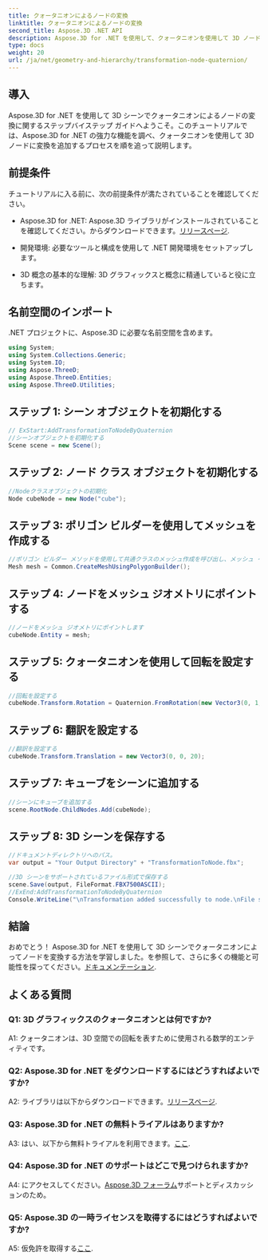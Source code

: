 ```yaml
---
title: クォータニオンによるノードの変換
linktitle: クォータニオンによるノードの変換
second_title: Aspose.3D .NET API
description: Aspose.3D for .NET を使用して、クォータニオンを使用して 3D ノードを変換する方法を学びます。初心者向けのステップバイステップガイド。
type: docs
weight: 20
url: /ja/net/geometry-and-hierarchy/transformation-node-quaternion/
---
```

## 導入

Aspose.3D for .NET を使用して 3D シーンでクォータニオンによるノードの変換に関するステップバイステップ ガイドへようこそ。このチュートリアルでは、Aspose.3D for .NET の強力な機能を調べ、クォータニオンを使用して 3D ノードに変換を追加するプロセスを順を追って説明します。

## 前提条件

チュートリアルに入る前に、次の前提条件が満たされていることを確認してください。

-  Aspose.3D for .NET: Aspose.3D ライブラリがインストールされていることを確認してください。からダウンロードできます。[リリースページ](https://releases.aspose.com/3d/net/).

- 開発環境: 必要なツールと構成を使用して .NET 開発環境をセットアップします。

- 3D 概念の基本的な理解: 3D グラフィックスと概念に精通していると役に立ちます。

## 名前空間のインポート

.NET プロジェクトに、Aspose.3D に必要な名前空間を含めます。

```csharp
using System;
using System.Collections.Generic;
using System.IO;
using Aspose.ThreeD;
using Aspose.ThreeD.Entities;
using Aspose.ThreeD.Utilities;
```

## ステップ 1: シーン オブジェクトを初期化する

```csharp
// ExStart:AddTransformationToNodeByQuaternion
//シーンオブジェクトを初期化する
Scene scene = new Scene();
```

## ステップ 2: ノード クラス オブジェクトを初期化する

```csharp
//Nodeクラスオブジェクトの初期化
Node cubeNode = new Node("cube");
```

## ステップ 3: ポリゴン ビルダーを使用してメッシュを作成する

```csharp
//ポリゴン ビルダー メソッドを使用して共通クラスのメッシュ作成を呼び出し、メッシュ インスタンスを設定します
Mesh mesh = Common.CreateMeshUsingPolygonBuilder();
```

## ステップ 4: ノードをメッシュ ジオメトリにポイントする

```csharp
//ノードをメッシュ ジオメトリにポイントします
cubeNode.Entity = mesh;
```

## ステップ 5: クォータニオンを使用して回転を設定する

```csharp
//回転を設定する
cubeNode.Transform.Rotation = Quaternion.FromRotation(new Vector3(0, 1, 0), new Vector3(0.3, 0.5, 0.1));            
```

## ステップ 6: 翻訳を設定する

```csharp
//翻訳を設定する
cubeNode.Transform.Translation = new Vector3(0, 0, 20);            
```

## ステップ 7: キューブをシーンに追加する

```csharp
//シーンにキューブを追加する
scene.RootNode.ChildNodes.Add(cubeNode);
```

## ステップ 8: 3D シーンを保存する

```csharp
//ドキュメントディレクトリへのパス。
var output = "Your Output Directory" + "TransformationToNode.fbx";

//3D シーンをサポートされているファイル形式で保存する
scene.Save(output, FileFormat.FBX7500ASCII);
//ExEnd:AddTransformationToNodeByQuaternion
Console.WriteLine("\nTransformation added successfully to node.\nFile saved at " + output);
```

## 結論

おめでとう！ Aspose.3D for .NET を使用して 3D シーンでクォータニオンによってノードを変換する方法を学習しました。を参照して、さらに多くの機能と可能性を探ってください。[ドキュメンテーション](https://reference.aspose.com/3d/net/).

## よくある質問

### Q1: 3D グラフィックスのクォータニオンとは何ですか?

A1: クォータニオンは、3D 空間での回転を表すために使用される数学的エンティティです。

### Q2: Aspose.3D for .NET をダウンロードするにはどうすればよいですか?

 A2: ライブラリは以下からダウンロードできます。[リリースページ](https://releases.aspose.com/3d/net/).

### Q3: Aspose.3D for .NET の無料トライアルはありますか?

 A3: はい、以下から無料トライアルを利用できます。[ここ](https://releases.aspose.com/).

### Q4: Aspose.3D for .NET のサポートはどこで見つけられますか?

 A4: にアクセスしてください。[Aspose.3D フォーラム](https://forum.aspose.com/c/3d/18)サポートとディスカッションのため。

### Q5: Aspose.3D の一時ライセンスを取得するにはどうすればよいですか?

 A5: 仮免許を取得する[ここ](https://purchase.aspose.com/temporary-license/).
